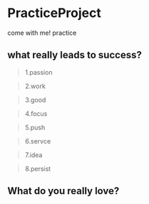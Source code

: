 # PracticeProject

come with me! practice

## what really leads to success?

> 1.passion 

> 2.work 

> 3.good 

> 4.focus

> 5.push 

> 6.servce

> 7.idea 

> 8.persist

## What do you really love?


